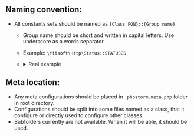 ## Naming convention:
* All constants sets should be named as `{Class FQN}::{Group name}`
  - Group name should be short and written in capital letters. Use underscore as a words separator. 
  - Example: `\Yiisoft\Http\Status::STATUSES`
  - <details>
    <summary>Real example</summary>

    ```php
    expectedReturnValues(
      \Psr\Http\Message\RequestInterface::getMethod(),
      argumentsSet('\Yiisoft\Http\Method::METHODS'),
    );

    registerArgumentsSet(
      '\Yiisoft\Http\Method::METHODS',
      \Yiisoft\Http\Method::GET,
      \Yiisoft\Http\Method::POST,
      \Yiisoft\Http\Method::PUT,
      \Yiisoft\Http\Method::DELETE,
      \Yiisoft\Http\Method::PATCH,
      \Yiisoft\Http\Method::HEAD,
      \Yiisoft\Http\Method::OPTIONS,
    );
    ```
    </details>

## Meta location:
- Any meta configurations should be placed in `.phpstorm.meta.php` folder in root directory.
- Configurations should be split into some files named as a class, that it configure or directly used to configure other classes.
- Subfolders currently are not available. When it will be able, it should be used.
